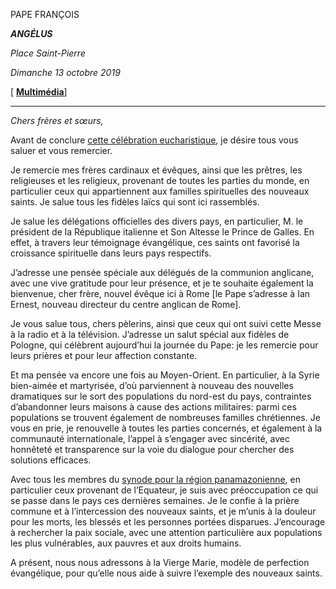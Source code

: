 PAPE FRANÇOIS

***ANGÉLUS***

*Place Saint-Pierre*

*Dimanche 13 octobre 2019*

\[ **[Multimédia](http://w2.vatican.va/content/francesco/fr/events/event.dir.html/content/vaticanevents/fr/2019/10/13/angelus.html)**\]

* * *

*Chers frères et sœurs,*

Avant de conclure [cette célébration eucharistique](http://w2.vatican.va/content/francesco/fr/events/event.dir.html/content/vaticanevents/fr/2019/10/13/messa-canonizzazione.html), je désire tous vous saluer et vous remercier.

Je remercie mes frères cardinaux et évêques, ainsi que les prêtres, les religieuses et les religieux, provenant de toutes les parties du monde, en particulier ceux qui appartiennent aux familles spirituelles des nouveaux saints. Je salue tous les fidèles laïcs qui sont ici rassemblés.

Je salue les délégations officielles des divers pays, en particulier, M. le président de la République italienne et Son Altesse le Prince de Galles. En effet, à travers leur témoignage évangélique, ces saints ont favorisé la croissance spirituelle dans leurs pays respectifs.

J’adresse une pensée spéciale aux délégués de la communion anglicane, avec une vive gratitude pour leur présence, et je te souhaite également la bienvenue, cher frère, nouvel évêque ici à Rome \[le Pape s’adresse à Ian Ernest, nouveau directeur du centre anglican de Rome\].

Je vous salue tous, chers pèlerins, ainsi que ceux qui ont suivi cette Messe à la radio et à la télévision. J’adresse un salut spécial aux fidèles de Pologne, qui célèbrent aujourd’hui la journée du Pape: je les remercie pour leurs prières et pour leur affection constante.

Et ma pensée va encore une fois au Moyen-Orient. En particulier, à la Syrie bien-aimée et martyrisée, d’où parviennent à nouveau des nouvelles dramatiques sur le sort des populations du nord-est du pays, contraintes d’abandonner leurs maisons à cause des actions militaires: parmi ces populations se trouvent également de nombreuses familles chrétiennes. Je vous en prie, je renouvelle à toutes les parties concernés, et également à la communauté internationale, l’appel à s’engager avec sincérité, avec honnêteté et transparence sur la voie du dialogue pour chercher des solutions efficaces.

Avec tous les membres du [synode pour la région panamazonienne](http://www.sinodoamazonico.va/content/sinodoamazonico/fr.html), en particulier ceux provenant de l’Equateur, je suis avec préoccupation ce qui se passe dans le pays ces dernières semaines. Je le confie à la prière commune et à l’intercession des nouveaux saints, et je m’unis à la douleur pour les morts, les blessés et les personnes portées disparues. J’encourage à rechercher la paix sociale, avec une attention particulière aux populations les plus vulnérables, aux pauvres et aux droits humains.

A présent, nous nous adressons à la Vierge Marie, modèle de perfection évangélique, pour qu’elle nous aide à suivre l’exemple des nouveaux saints.